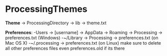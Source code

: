 # ProcessingThemes
**Theme** -> ProcessingDirectory -> lib -> theme.txt

**Preferences**:
-Users -> [username] -> AppData -> Roaming -> Processing -> preferences.txt (Windows)
-~/Library -> Processing -> preferences.txt (on Mac OS X)
-~/.processing -> preferences.txt (on Linux)
make sure to delete all other preferences files even preferences.old if its there
